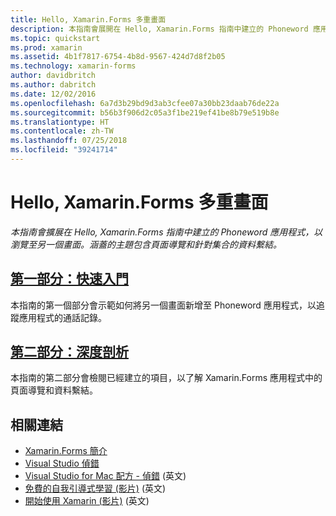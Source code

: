 ```yaml
---
title: Hello, Xamarin.Forms 多重畫面
description: 本指南會展開在 Hello, Xamarin.Forms 指南中建立的 Phoneword 應用程式，以瀏覽至另一個畫面。 涵蓋的主題包含頁面導覽和資料繫結至集合。
ms.topic: quickstart
ms.prod: xamarin
ms.assetid: 4b1f7817-6754-4b8d-9567-424d7d8f2b05
ms.technology: xamarin-forms
author: davidbritch
ms.author: dabritch
ms.date: 12/02/2016
ms.openlocfilehash: 6a7d3b29bd9d3ab3cfee07a30bb23daab76de22a
ms.sourcegitcommit: b56b3f906d2c05a3f1be219ef41be8b79e519b8e
ms.translationtype: HT
ms.contentlocale: zh-TW
ms.lasthandoff: 07/25/2018
ms.locfileid: "39241714"
---
```

# <a name="hello-xamarinforms-multiscreen"></a>Hello, Xamarin.Forms 多重畫面

_本指南會擴展在 Hello, Xamarin.Forms 指南中建立的 Phoneword 應用程式，以瀏覽至另一個畫面。涵蓋的主題包含頁面導覽和針對集合的資料繫結。_

## <a name="part-1-quickstartxamarin-formsget-startedhello-xamarin-forms-multiscreenquickstartmd"></a>[第一部分：快速入門](~/xamarin-forms/get-started/hello-xamarin-forms-multiscreen/quickstart.md)

本指南的第一個部分會示範如何將另一個畫面新增至 Phoneword 應用程式，以追蹤應用程式的通話記錄。

## <a name="part-2-deep-divexamarin-formsget-startedhello-xamarin-forms-multiscreendeepdivemd"></a>[第二部分：深度剖析](~/xamarin-forms/get-started/hello-xamarin-forms-multiscreen/deepdive.md)

本指南的第二部分會檢閱已經建立的項目，以了解 Xamarin.Forms 應用程式中的頁面導覽和資料繫結。


## <a name="related-links"></a>相關連結

- [Xamarin.Forms 簡介](~/xamarin-forms/get-started/introduction-to-xamarin-forms.md)
- [Visual Studio 偵錯](http://msdn.microsoft.com/library/k0k771bt%28v=vs.90%29.aspx)
- [Visual Studio for Mac 配方 - 偵錯](https://github.com/xamarin/recipes/tree/master/Recipes/cross-platform/ide/debugging) \(英文\)
- [免費的自我引導式學習 (影片)](https://university.xamarin.com/self-guided) \(英文\)
- [開始使用 Xamarin (影片)](https://developer.xamarin.com/videos/) \(英文\)
